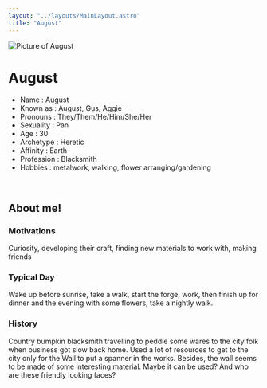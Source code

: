```yaml
---
layout: "../layouts/MainLayout.astro"
title: "August"
---
```


<img id="ProfilePic" src="../../../images/August.png" alt="Picture of August">

# August
- Name : August
- Known as : August, Gus, Aggie
- Pronouns : They/Them/He/Him/She/Her
- Sexuality : Pan
- Age : 30
- Archetype : Heretic
- Affinity : Earth
- Profession : Blacksmith
- Hobbies : metalwork, walking, flower arranging/gardening

<br/> 

## About me!
### Motivations
Curiosity, developing their craft, finding new materials to work with, making friends
### Typical Day
Wake up before sunrise, take a walk, start the forge, work, then finish up for dinner and the evening with some flowers, take a nightly walk.
### History
Country bumpkin blacksmith travelling to peddle some wares to the city folk when business got slow back home. Used a lot of resources to get to the city only for the Wall to put a spanner in the works. Besides, the wall seems to be made of some interesting material. Maybe it can be used? And who are these friendly looking faces?
